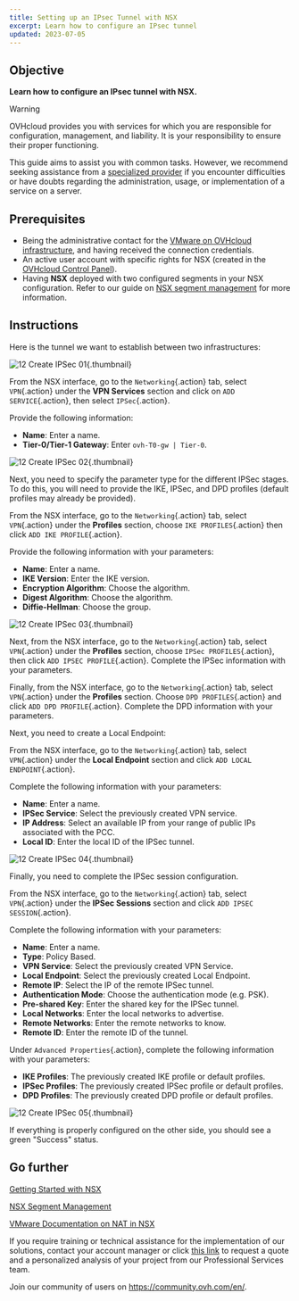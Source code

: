 ```yaml
---
title: Setting up an IPsec Tunnel with NSX
excerpt: Learn how to configure an IPsec tunnel
updated: 2023-07-05
---
```


## Objective

**Learn how to configure an IPsec tunnel with NSX.**

> [!warning]
> OVHcloud provides you with services for which you are responsible for configuration, management, and liability. It is your responsibility to ensure their proper functioning.
>
> This guide aims to assist you with common tasks. However, we recommend seeking assistance from a [specialized provider](https://partner.ovhcloud.com/en-sg/directory/) if you encounter difficulties or have doubts regarding the administration, usage, or implementation of a service on a server.
>

## Prerequisites

- Being the administrative contact for the [VMware on OVHcloud infrastructure](https://www.ovhcloud.com/en/enterprise/products/hosted-private-cloud/), and having received the connection credentials.
- An active user account with specific rights for NSX (created in the [OVHcloud Control Panel](https://ca.ovh.com/auth/?action=gotomanager&from=https://www.ovh.com/sg/&ovhSubsidiary=sg)).
- Having **NSX** deployed with two configured segments in your NSX configuration. Refer to our guide on [NSX segment management](nsx-02-segment-management1.) for more information.

## Instructions

Here is the tunnel we want to establish between two infrastructures:

![12 Create IPSec 01](12-create-ipsec-01.png){.thumbnail}

From the NSX interface, go to the `Networking`{.action} tab, select `VPN`{.action} under the **VPN Services** section and click on `ADD SERVICE`{.action}, then select `IPSec`{.action}.

Provide the following information:

- **Name**: Enter a name.
- **Tier-0/Tier-1 Gateway**: Enter `ovh-T0-gw | Tier-0`.

![12 Create IPSec 02](12-create-ipsec-02.png){.thumbnail}

Next, you need to specify the parameter type for the different IPSec stages. To do this, you will need to provide the IKE, IPSec, and DPD profiles (default profiles may already be provided).

From the NSX interface, go to the `Networking`{.action} tab, select `VPN`{.action} under the **Profiles** section, choose `IKE PROFILES`{.action} then click `ADD IKE PROFILE`{.action}.

Provide the following information with your parameters:

- **Name**: Enter a name.
- **IKE Version**: Enter the IKE version.
- **Encryption Algorithm**: Choose the algorithm.
- **Digest Algorithm**: Choose the algorithm.
- **Diffie-Hellman**: Choose the group.

![12 Create IPSec 03](12-create-ipsec-03.png){.thumbnail}

Next, from the NSX interface, go to the `Networking`{.action} tab, select `VPN`{.action} under the **Profiles** section, choose `IPSec PROFILES`{.action}, then click `ADD IPSEC PROFILE`{.action}. Complete the IPSec information with your parameters.

Finally, from the NSX interface, go to the `Networking`{.action} tab, select `VPN`{.action} under the **Profiles** section. Choose `DPD PROFILES`{.action} and click `ADD DPD PROFILE`{.action}. Complete the DPD information with your parameters.

Next, you need to create a Local Endpoint:

From the NSX interface, go to the `Networking`{.action} tab, select `VPN`{.action} under the **Local Endpoint** section and click `ADD LOCAL ENDPOINT`{.action}.

Complete the following information with your parameters:

- **Name**: Enter a name.
- **IPSec Service**: Select the previously created VPN service.
- **IP Address**: Select an available IP from your range of public IPs associated with the PCC.
- **Local ID**: Enter the local ID of the IPSec tunnel.

![12 Create IPSec 04](12-create-ipsec-04.png){.thumbnail}

Finally, you need to complete the IPSec session configuration.

From the NSX interface, go to the `Networking`{.action} tab, select `VPN`{.action} under the **IPSec Sessions** section and click `ADD IPSEC SESSION`{.action}.

Complete the following information with your parameters:

- **Name**: Enter a name.
- **Type**: Policy Based.
- **VPN Service**: Select the previously created VPN Service.
- **Local Endpoint**: Select the previously created Local Endpoint.
- **Remote IP**: Select the IP of the remote IPSec tunnel.
- **Authentication Mode**: Choose the authentication mode (e.g. PSK).
- **Pre-shared Key**: Enter the shared key for the IPSec tunnel.
- **Local Networks**: Enter the local networks to advertise.
- **Remote Networks**: Enter the remote networks to know.
- **Remote ID**: Enter the remote ID of the tunnel.

Under `Advanced Properties`{.action}, complete the following information with your parameters:

- **IKE Profiles**: The previously created IKE profile or default profiles.
- **IPSec Profiles**: The previously created IPSec profile or default profiles.
- **DPD Profiles**: The previously created DPD profile or default profiles.

![12 Create IPSec 05](12-create-ipsec-05.png){.thumbnail}

If everything is properly configured on the other side, you should see a green "Success" status.

## Go further

[Getting Started with NSX](nsx-01-first-steps1.)

[NSX Segment Management](nsx-02-segment-management1.)

[VMware Documentation on NAT in NSX](https://docs.vmware.com/en/VMware-NSX-T-Data-Center/3.2/administration/GUID-7AD2C384-4303-4D6C-A44A-DEF45AA18A92.html)

If you require training or technical assistance for the implementation of our solutions, contact your account manager or click [this link](https://www.ovhcloud.com/en-sg/professional-services/) to request a quote and a personalized analysis of your project from our Professional Services team.

Join our community of users on <https://community.ovh.com/en/>.
